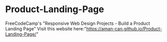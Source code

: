 # Product-Landing-Page
FreeCodeCamp's "Responsive Web Design Projects - Build a Product Landing Page"
Visit this website here:"https://aman-can.github.io/Product-Landing-Page/"
